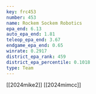```yaml
---
key: frc453
number: 453
name: Rockem Sockem Robotics
epa_end: 6.13
auto_epa_end: 1.81
teleop_epa_end: 3.67
endgame_epa_end: 0.65
winrate: 0.2917
district_epa_rank: 459
district_epa_percentile: 0.1018
type: Team
---
```

[[2024mike2]]
[[2024mimcc]]
